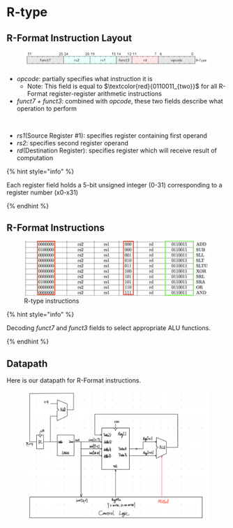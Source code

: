 # R-type

## R-Format Instruction Layout

<figure><img src="../../.gitbook/assets/r-type.png" alt=""><figcaption></figcaption></figure>

* *opcode*: partially specifies what instruction it is
  * Note: This field is equal to $\textcolor{red}{0110011_{two}}$ for all R-Format register-register arithmetic instructions
* *funct7 + funct3*: combined with *opcode*, these two fields describe what operation to perform

<br>

* *rs1*(Source Register #1): specifies register containing first operand
* *rs2*: specifies second register operand
* *rd*(Destination Register): specifies register which will receive result of computation

{% hint style="info" %}

Each register field holds a 5-bit unsigned integer (0-31) corresponding to a register number (x0-x31)

{% endhint %}

## R-Format Instructions

<figure><img src="../../.gitbook/assets/r-type-instructions.png" alt=""><figcaption>R-type instructions</figcaption></figure>

{% hint style="info" %}

Decoding *funct7* and *funct3* fields to select appropriate ALU functions.

{% endhint %}

## Datapath

Here is our datapath for R-Format instructions.

<figure><img src="../../.gitbook/assets/datapath1.jpg" alt=""><figcaption></figcaption></figure>
